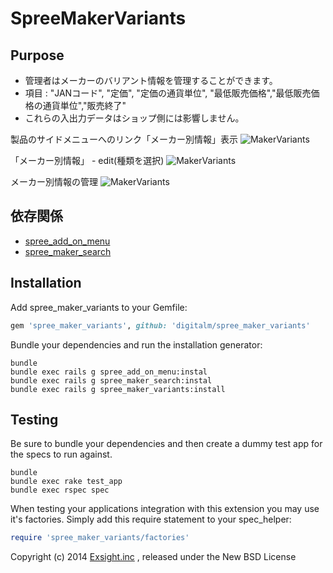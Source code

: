SpreeMakerVariants
==================

Purpose
-------
* 管理者はメーカーのバリアント情報を管理することができます。
* 項目 : "JANコード", "定価", "定価の通貨単位", "最低販売価格","最低販売価格の通貨単位","販売終了"
* これらの入出力データはショップ側には影響しません。

製品のサイドメニューへのリンク「メーカー別情報」表示
![MakerVariants](https://raw.githubusercontent.com/wiki/digitalm/spree_maker_variants/images/makervariants1.jpg)

「メーカー別情報」 - edit(種類を選択)
![MakerVariants](https://raw.githubusercontent.com/wiki/digitalm/spree_maker_variants/images/makervariants2.jpg)

メーカー別情報の管理
![MakerVariants](https://raw.githubusercontent.com/wiki/digitalm/spree_maker_variants/images/makervariants3.jpg)

依存関係
------------
* [spree_add_on_menu](https://github.com/digitalm/spree_add_on_menu)
* [spree_maker_search](https://github.com/digitalm/spree_maker_search)

Installation
------------

Add spree_maker_variants to your Gemfile:

```ruby
gem 'spree_maker_variants', github: 'digitalm/spree_maker_variants'
```

Bundle your dependencies and run the installation generator:

```shell
bundle
bundle exec rails g spree_add_on_menu:instal
bundle exec rails g spree_maker_search:instal
bundle exec rails g spree_maker_variants:install
```

Testing
-------

Be sure to bundle your dependencies and then create a dummy test app for the specs to run against.

```shell
bundle
bundle exec rake test_app
bundle exec rspec spec
```

When testing your applications integration with this extension you may use it's factories.
Simply add this require statement to your spec_helper:

```ruby
require 'spree_maker_variants/factories'
```

Copyright (c) 2014 [Exsight.inc](http://www.exsight.co.jp/) , released under the New BSD License